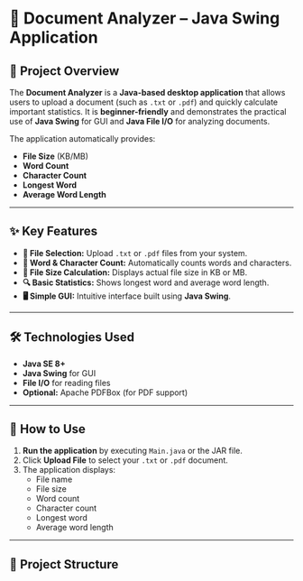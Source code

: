 # 📄 Document Analyzer – Java Swing Application

## 🔹 Project Overview
The **Document Analyzer** is a **Java-based desktop application** that allows users to upload a document (such as `.txt` or `.pdf`) and quickly calculate important statistics. It is **beginner-friendly** and demonstrates the practical use of **Java Swing** for GUI and **Java File I/O** for analyzing documents.

The application automatically provides:

- **File Size** (KB/MB)  
- **Word Count**  
- **Character Count**  
- **Longest Word**  
- **Average Word Length**  

---

## ✨ Key Features
- **📂 File Selection:** Upload `.txt` or `.pdf` files from your system.  
- **📝 Word & Character Count:** Automatically counts words and characters.  
- **📏 File Size Calculation:** Displays actual file size in KB or MB.  
- **🔍 Basic Statistics:** Shows longest word and average word length.  
- **🖥️ Simple GUI:** Intuitive interface built using **Java Swing**.  

---

## 🛠 Technologies Used
- **Java SE 8+**  
- **Java Swing** for GUI  
- **File I/O** for reading files  
- **Optional:** Apache PDFBox (for PDF support)  

---

## 🚀 How to Use
1. **Run the application** by executing `Main.java` or the JAR file.  
2. Click **Upload File** to select your `.txt` or `.pdf` document.  
3. The application displays:  
   - File name  
   - File size  
   - Word count  
   - Character count  
   - Longest word  
   - Average word length  

---

## 📂 Project Structure
